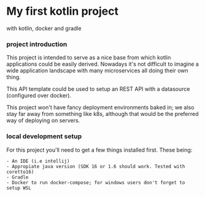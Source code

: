 # My first kotlin project
with kotlin, docker and gradle



### project introduction
This project is intended to serve as a nice base from which 
kotlin applications could be easily derived. Nowadays it's not difficult to imagine a
wide application landscape with many microservices all doing their own thing.

This API template could be used to setup an REST API with a datasource (configured over docker).

This project won't have fancy deployment environments baked in; we also stay far away from
something like k8s, although that would be the preferred way of deploying on servers. 


### local development setup
For this project you'll need to get a few things installed first.
These being:


    - An IDE (i.e intellij)
    - Appropiate java version (SDK 16 or 1.6 should work. Tested with coretto16)
    - Gradle
    - Docker to run docker-compose; for windows users don't forget to setup WSL

